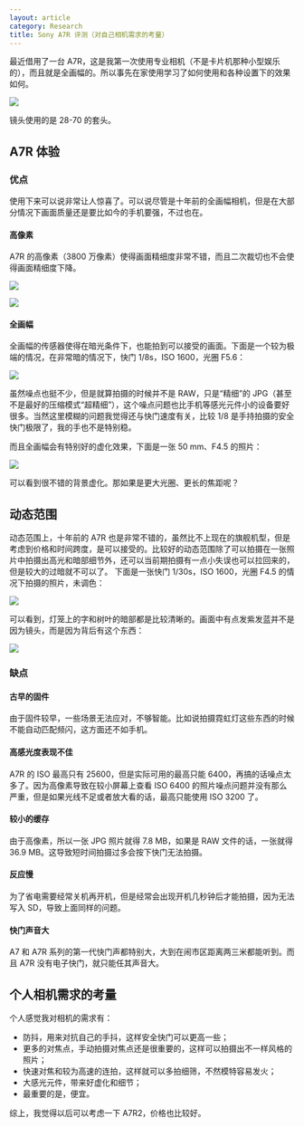 ```yaml
---
layout: article
category: Research
title: Sony A7R 评测（对自己相机需求的考量）
---
```

<!-- excerpt-start -->
最近借用了一台 A7R，这是我第一次使用专业相机（不是卡片机那种小型娱乐的），而且就是全画幅的。所以事先在家使用学习了如何使用和各种设置下的效果如何。

![](/assets/images/IMG_4632.jpeg)

镜头使用的是 28-70 的套头。

## A7R 体验
### 优点
使用下来可以说非常让人惊喜了。可以说尽管是十年前的全画幅相机，但是在大部分情况下画面质量还是要比如今的手机要强，不过也在。

#### 高像素
A7R 的高像素（3800 万像素）使得画面精细度非常不错，而且二次裁切也不会使得画面精细度下降。

![](/assets/images/DSC04869.JPG)

![](/assets/images/DSC04869%202.JPG)

#### 全画幅
全画幅的传感器使得在暗光条件下，也能拍到可以接受的画面。下面是一个较为极端的情况，在非常暗的情况下，快门 1/8s，ISO 1600，光圈 F5.6：

![](/assets/images/DSC04867.JPG)

虽然噪点也挺不少，但是就算拍摄的时候并不是 RAW，只是“精细”的 JPG（甚至不是最好的压缩模式“超精细”），这个噪点问题也比手机等感光元件小的设备要好很多。当然这里模糊的问题我觉得还与快门速度有关，比较 1/8 是手持拍摄的安全快门极限了，我的手也不是特别稳。

而且全画幅会有特别好的虚化效果，下面是一张 50 mm、F4.5 的照片：

![](/assets/images/DSC04754.JPG)

可以看到很不错的背景虚化。那如果是更大光圈、更长的焦距呢？

## 动态范围
动态范围上，十年前的 A7R 也是非常不错的，虽然比不上现在的旗舰机型，但是考虑到价格和时间跨度，是可以接受的。比较好的动态范围除了可以拍摄在一张照片中拍摄出高光和暗部细节外，还可以当前期拍摄有一点小失误也可以拉回来的，但是较大的过暗就不可以了。
下面是一张快门 1/30s，ISO 1600，光圈 F4.5 的情况下拍摄的照片，未调色：

![](/assets/images/DSC04839.JPG)

可以看到，灯笼上的字和树叶的暗部都是比较清晰的。画面中有点发紫发蓝并不是因为镜头，而是因为背后有这个东西：

![](/assets/images/WechatIMG31.jpeg)

### 缺点
#### 古早的固件
由于固件较早，一些场景无法应对，不够智能。比如说拍摄霓虹灯这些东西的时候不能自动匹配频闪，这方面还不如手机。

#### 高感光度表现不佳
A7R 的 ISO 最高只有 25600，但是实际可用的最高只能 6400，再搞的话噪点太多了。因为高像素导致在较小屏幕上查看 ISO 6400 的照片噪点问题并没有那么严重，但是如果光线不足或者放大看的话，最高只能使用 ISO 3200 了。

#### 较小的缓存
由于高像素，所以一张 JPG 照片就得 7.8 MB，如果是 RAW 文件的话，一张就得 36.9 MB。这导致短时间拍摄过多会按下快门无法拍摄。

#### 反应慢
为了省电需要经常关机再开机，但是经常会出现开机几秒钟后才能拍摄，因为无法写入 SD，导致上面同样的问题。

#### 快门声音大
A7 和 A7R 系列的第一代快门声都特别大，大到在闹市区距离两三米都能听到。而且 A7R 没有电子快门，就只能任其声音大。

## 个人相机需求的考量
个人感觉我对相机的需求有：
 - 防抖，用来对抗自己的手抖，这样安全快门可以更高一些；
 - 更多的对焦点，手动拍摄对焦点还是很重要的，这样可以拍摄出不一样风格的照片；
 - 快速对焦和较为高速的连拍，这样就可以多拍细筛，不然模特容易发火；
 - 大感光元件，带来好虚化和细节；
 - 最重要的是，便宜。

 综上，我觉得以后可以考虑一下 A7R2，价格也比较好。